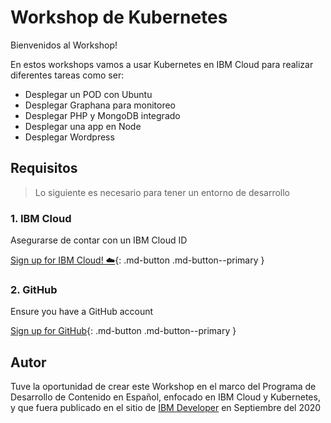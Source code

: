 # Workshop de Kubernetes

Bienvenidos al Workshop!

En estos workshops vamos a usar Kubernetes en IBM Cloud para realizar diferentes tareas como ser:

* Desplegar un POD con Ubuntu
* Desplegar Graphana para monitoreo
* Desplegar PHP y MongoDB integrado
* Desplegar una app en Node
* Desplegar Wordpress

## Requisitos

> Lo siguiente es necesario para tener un entorno de desarrollo

### 1. IBM Cloud

Asegurarse de contar con un IBM Cloud ID

[Sign up for IBM Cloud! :cloud:](https://cloud.ibm.com/register){: .md-button .md-button--primary }

### 2. GitHub

Ensure you have a GitHub account

[Sign up for GitHub](https://github.com){: .md-button .md-button--primary }

## Autor

Tuve la oportunidad de crear este Workshop en el marco del Programa de Desarrollo de Contenido en Español, enfocado en IBM Cloud y Kubernetes, y que fuera publicado en el sitio de [IBM Developer](https://developer.ibm.com/) en Septiembre del 2020